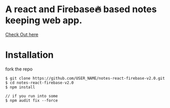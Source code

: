 # A react and Firebase🔥 based notes keeping web app.

[Check Out here](https://notes-react-firebase-v1.web.app/)

# Installation

fork the repo

```
$ git clone https://github.com/USER_NAME/notes-react-firebase-v2.0.git
$ cd notes-react-firebase-v2.0
$ npm install 

// if you run into some 
$ npm audit fix --force

```

